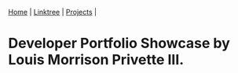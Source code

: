 [Home](README.md) | [Linktree](linktree.md) | [Projects](projects.md) | 

# Developer Portfolio Showcase by Louis Morrison Privette III.
